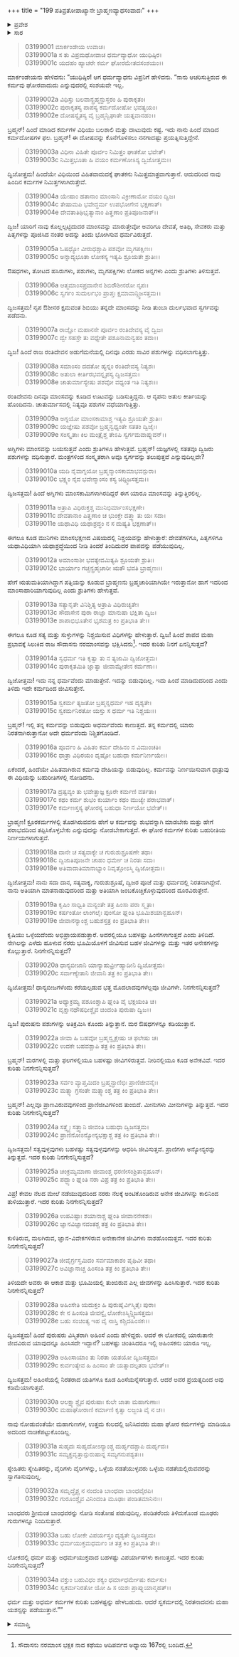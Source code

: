 +++
title = "199 ಪತಿವ್ರತೋಪಾಖ್ಯಾನೇ ಬ್ರಾಹ್ಮಣವ್ಯಾಧಸಂವಾದಃ"
+++

<details><summary>ಪ್ರವೇಶ</summary>


।।   ಓಂ ಓಂ ನಮೋ ನಾರಾಯಣಾಯ।।   ಶ್ರೀ ವೇದವ್ಯಾಸಾಯ ನಮಃ ।।

ಶ್ರೀ ಕೃಷ್ಣದ್ವೈಪಾಯನ ವೇದವ್ಯಾಸ ವಿರಚಿತ  

**ಶ್ರೀ ಮಹಾಭಾರತ**

**ಆರಣ್ಯಕ ಪರ್ವ**

**ಮಾರ್ಕಂಡೇಯಸಮಸ್ಯಾ ಪರ್ವ**

**ಅಧ್ಯಾಯ 199**

</details>


<details><summary>ಸಾರ</summary>

ಈಗಿನ ವೃತ್ತಿಯನ್ನು ಫಲವನ್ನಾಗಿತ್ತ ಹಿಂದಿನ ಕರ್ಮದೋಷಗಳನ್ನು ಕೊನೆಗೊಳಿಸಲು ಸಾಧ್ಯವಾದ ಪ್ರಯತ್ನವನ್ನು ಮಾಡುತ್ತಿದ್ದಾನೆಂದು ವ್ಯಾಧನು ಹೇಳುವುದು (1-2). ಔಷಧಗಳು, ತೋಟದ ಹಸಿರುಗಳ ಜೊತೆ ಪಶುಗಳು ಮತ್ತು ಮೃಗಪಕ್ಷಿಗಳೂ ಲೋಕದ ಆಹಾರಗಳೆಂದು ಶ್ರುತಿಯು ಹೇಳುತ್ತದೆಯೆಂದೂ; ಶಿಬಿ-ರಂತಿದೇವ ಮೊದಲಾದ ರಾಜರು ಮಾಂಸವನ್ನು ಬಳಸಿದ್ದರೆಂದೂ; ದೇವತೆಗಳಿಗೂ, ಪಿತೃಗಳಿಗೂ ಯಥಾವಿಧಿಯಾಗಿ ಯಥಾಶ್ರದ್ಧೆಯಿಂದ ನೀಡಿ ತಿಂದರೆ ತಿಂದುದರ ಪಾಪವನ್ನು ಪಡೆಯುವುದಿಲ್ಲವೆಂದೂ ವ್ಯಾಧನು ಕೌಶಿಕನಿಗೆ ವಿವರಿಸುವುದು (3-16). ಲೋಕದಲ್ಲಿ ಕಾಣುವ ಬಹಳಷ್ಟು ಧರ್ಮ ಮತ್ತು ಅಧರ್ಮಯುಕ್ತ ವಿಪರ್ಯಾಸಗಳನ್ನು ವರ್ಣಿಸಿ ಸ್ವಕರ್ಮದಲ್ಲಿ ನಿರತನಾದವನು ಯಶಸ್ವಿಯಾಗುತ್ತಾನೆ ಎನ್ನುವುದು (17-34).

</details>


> 03199001 ಮಾರ್ಕಂಡೇಯ ಉವಾಚ।  
03199001a ಸ ತು ವಿಪ್ರಮಥೋವಾಚ ಧರ್ಮವ್ಯಾಧೋ ಯುಧಿಷ್ಠಿರ।  
03199001c ಯದಹಂ ಹ್ಯಾಚರೇ ಕರ್ಮ ಘೋರಮೇತದಸಂಶಯಂ।।

ಮಾರ್ಕಂಡೇಯನು ಹೇಳಿದನು: “ಯುಧಿಷ್ಠಿರ! ಆಗ ಧರ್ಮವ್ಯಾಧನು ವಿಪ್ರನಿಗೆ ಹೇಳಿದನು. “ನಾನು ಆಚರಿಸುತ್ತಿರುವ ಈ ಕರ್ಮವು ಘೋರವಾದುದು ಎನ್ನುವುದರಲ್ಲಿ ಸಂಶಯವೇ ಇಲ್ಲ.

> 03199002a ವಿಧಿಸ್ತು ಬಲವಾನ್ಬ್ರಹ್ಮನ್ದುಸ್ತರಂ ಹಿ ಪುರಾಕೃತಂ।  
03199002c ಪುರಾಕೃತಸ್ಯ ಪಾಪಸ್ಯ ಕರ್ಮದೋಷೋ ಭವತ್ಯಯಂ।  
03199002e ದೋಷಸ್ಯೈತಸ್ಯ ವೈ ಬ್ರಹ್ಮನ್ವಿಘಾತೇ ಯತ್ನವಾನಹಂ।।

ಬ್ರಹ್ಮನ್! ಹಿಂದೆ ಮಾಡಿದ ಕರ್ಮಗಳ ವಿಧಿಯು ಬಲಶಾಲಿ ಮತ್ತು ದಾಟುವುದು ಕಷ್ಟ. ಇದು ನಾನು ಹಿಂದೆ ಮಾಡಿದ ಕರ್ಮದೋಷಗಳ ಫಲ. ಬ್ರಹ್ಮನ್! ಈ ದೋಷವನ್ನು ಕೊನೆಗೊಳಿಸಲು ನನಗಾದಷ್ಟು ಪ್ರಯತ್ನಿಸುತ್ತಿದ್ದೇನೆ.

> 03199003a ವಿಧಿನಾ ವಿಹಿತೇ ಪೂರ್ವಂ ನಿಮಿತ್ತಂ ಘಾತಕೋ ಭವೇತ್।  
03199003c ನಿಮಿತ್ತಭೂತಾ ಹಿ ವಯಂ ಕರ್ಮಣೋಽಸ್ಯ ದ್ವಿಜೋತ್ತಮ।।

ದ್ವಿಜೋತ್ತಮ! ಹಿಂದೆಯೇ ವಿಧಿಯಿಂದ ವಿಹಿತವಾದುದಕ್ಕೆ ಘಾತಕನು ನಿಮಿತ್ತಮಾತ್ರವಾಗುತ್ತಾನೆ. ಆದುದರಿಂದ ನಾವು ಹಿಂದಿನ ಕರ್ಮಗಳ ನಿಮಿತ್ತಗಳಾಗಿರುತ್ತೇವೆ.

> 03199004a ಯೇಷಾಂ ಹತಾನಾಂ ಮಾಂಸಾನಿ ವಿಕ್ರೀಣಾಮೋ ವಯಂ ದ್ವಿಜ।  
03199004c ತೇಷಾಮಪಿ ಭವೇದ್ಧರ್ಮ ಉಪಭೋಗೇನ ಭಕ್ಷಣಾತ್।   
03199004e ದೇವತಾತಿಥಿಭೃತ್ಯಾನಾಂ ಪಿತೄಣಾಂ ಪ್ರತಿಪೂಜನಾತ್।।

ದ್ವಿಜ! ಯಾರಿಗೆ ನಾವು ಕೊಲ್ಲಲ್ಪಟ್ಟಿದುದರ ಮಾಂಸವನ್ನು ಮಾರುತ್ತೇವೋ ಅವರಿಗೂ ದೇವತೆ, ಅತಿಥಿ, ಸೇವಕರು ಮತ್ತು ಪಿತೃಗಳನ್ನು ಪೂಜಿಸಿದ ನಂತರ ಅದನ್ನು ತಿಂದು ಭೋಗಿಸುವ ಧರ್ಮವಿರುತ್ತದೆ.

> 03199005a ಓಷಧ್ಯೋ ವೀರುಧಶ್ಚಾಪಿ ಪಶವೋ ಮೃಗಪಕ್ಷಿಣಃ।  
03199005c ಅನ್ನಾದ್ಯಭೂತಾ ಲೋಕಸ್ಯ ಇತ್ಯಪಿ ಶ್ರೂಯತೇ ಶ್ರುತಿಃ।।

ಔಷಧಗಳು, ತೋಟದ ಹಸಿರುಗಳು, ಪಶುಗಳು, ಮೃಗಪಕ್ಷಿಗಳು ಲೋಕದ ಅನ್ನಗಳು ಎಂದು ಶ್ರುತಿಗಳು ತಿಳಿಸುತ್ತವೆ.

> 03199006a ಆತ್ಮಮಾಂಸಪ್ರದಾನೇನ ಶಿಬಿರೌಶೀನರೋ ನೃಪಃ।  
03199006c ಸ್ವರ್ಗಂ ಸುದುರ್ಲಭಂ ಪ್ರಾಪ್ತಃ ಕ್ಷಮಾವಾನ್ದ್ವಿಜಸತ್ತಮ।।

ದ್ವಿಜಸತ್ತಮ! ನೃಪ ಔಶೀನರ ಕ್ಷಮವಂತ ಶಿಬಿಯು ತನ್ನದೇ ಮಾಂಸವನ್ನು ನೀಡಿ ತುಂಬಾ ದುರ್ಲಭವಾದ ಸ್ವರ್ಗವನ್ನು ಪಡೆದನು.

> 03199007a ರಾಜ್ಞೋ ಮಹಾನಸೇ ಪೂರ್ವಂ ರಂತಿದೇವಸ್ಯ ವೈ ದ್ವಿಜ।   
03199007c ದ್ವೇ ಸಹಸ್ರೇ ತು ವಧ್ಯೇತೇ ಪಶೂನಾಮನ್ವಹಂ ತದಾ।।

ದ್ವಿಜ! ಹಿಂದೆ ರಾಜ ರಂತಿದೇವನ ಅಡುಗೆಮನೆಯಲ್ಲಿ ದಿನವೂ ಎರಡು ಸಾವಿರ ಪಶುಗಳನ್ನು ವಧಿಸಲಾಗುತ್ತಿತ್ತು.

> 03199008a ಸಮಾಂಸಂ ದದತೋ ಹ್ಯನ್ನಂ ರಂತಿದೇವಸ್ಯ ನಿತ್ಯಶಃ।  
03199008c ಅತುಲಾ ಕೀರ್ತಿರಭವನ್ನೃಪಸ್ಯ ದ್ವಿಜಸತ್ತಮ।  
03199008e ಚಾತುರ್ಮಾಸ್ಯೇಷು ಪಶವೋ ವಧ್ಯಂತ ಇತಿ ನಿತ್ಯಶಃ।।

ರಂತಿದೇವನು ದಿನವೂ ಮಾಂಸವನ್ನು ಕೂಡಿದ ಊಟವನ್ನು ಬಡಿಸುತ್ತಿದ್ದನು. ಆ ನೃಪನು ಅತುಲ ಕೀರ್ತಿಯನ್ನು ಹೊಂದಿದನು. ಚಾತುರ್ಮಾಸದಲ್ಲಿ ನಿತ್ಯವೂ ಪಶುಗಳ ವಧೆಯಾಗುತ್ತಿತ್ತು.

> 03199009a ಅಗ್ನಯೋ ಮಾಂಸಕಾಮಾಶ್ಚ ಇತ್ಯಪಿ ಶ್ರೂಯತೇ ಶ್ರುತಿಃ।  
03199009c ಯಜ್ಞೇಷು ಪಶವೋ ಬ್ರಹ್ಮನ್ವಧ್ಯಂತೇ ಸತತಂ ದ್ವಿಜೈಃ।  
03199009e ಸಂಸ್ಕೃತಾಃ ಕಿಲ ಮಂತ್ರೈಶ್ಚ ತೇಽಪಿ ಸ್ವರ್ಗಮವಾಪ್ನುವನ್।।

ಅಗ್ನಿಗಳು ಮಾಂಸವನ್ನು ಬಯಸುತ್ತವೆ ಎಂದು ಶ್ರುತಿಗಳೂ ಹೇಳುತ್ತವೆ. ಬ್ರಹ್ಮನ್! ಯಜ್ಞಗಳಲ್ಲಿ ಸತತವೂ ದ್ವಿಜರು ಪಶುಗಳನ್ನು ವಧಿಸುತ್ತಾರೆ. ಮಂತ್ರಗಳಿಂದ ಸಂಸ್ಕೃತರಾಗಿ ಅವೂ ಸ್ವರ್ಗವನ್ನು ತಲುಪುತ್ತವೆ ಎನ್ನುವುದಿಲ್ಲವೇ?

> 03199010a ಯದಿ ನೈವಾಗ್ನಯೋ ಬ್ರಹ್ಮನ್ಮಾಂಸಕಾಮಾಭವನ್ಪುರಾ।  
03199010c ಭಕ್ಷ್ಯಂ ನೈವ ಭವೇನ್ಮಾಂಸಂ ಕಸ್ಯ ಚಿದ್ದ್ವಿಜಸತ್ತಮ।।

ದ್ವಿಜಸತ್ತಮ! ಹಿಂದೆ ಅಗ್ನಿಗಳು ಮಾಂಸಕಾಮಿಗಳಾಗಿರದಿದ್ದರೆ ಈಗ ಯಾರೂ ಮಾಂಸವನ್ನು ತಿನ್ನುತ್ತಿರಲಿಲ್ಲ.

> 03199011a ಅತ್ರಾಪಿ ವಿಧಿರುಕ್ತಶ್ಚ ಮುನಿಭಿರ್ಮಾಂಸಭಕ್ಷಣೇ।   
03199011c ದೇವತಾನಾಂ ಪಿತೄಣಾಂ ಚ ಭುಂಕ್ತೇ ದತ್ತ್ವಾ ತು ಯಃ ಸದಾ।  
03199011e ಯಥಾವಿಧಿ ಯಥಾಶ್ರದ್ಧಂ ನ ಸ ದುಷ್ಯತಿ ಭಕ್ಷಣಾತ್।।

ಈಗಲೂ ಕೂಡ ಮುನಿಗಳು ಮಾಂಸಭಕ್ಷಣದ ವಿಷಯದಲ್ಲಿ ನಿಶ್ಚಯವನ್ನು ಹೇಳುತ್ತಾರೆ: ದೇವತೆಗಳಿಗೂ, ಪಿತೃಗಳಿಗೂ ಯಥಾವಿಧಿಯಾಗಿ ಯಥಾಶ್ರದ್ಧೆಯಿಂದ ನೀಡಿ ತಿಂದರೆ ತಿಂದಿದುದರ ಪಾಪವನ್ನು ಪಡೆಯುವುದಿಲ್ಲ.

> 03199012a ಅಮಾಂಸಾಶೀ ಭವತ್ಯೇವಮಿತ್ಯಪಿ ಶ್ರೂಯತೇ ಶ್ರುತಿಃ।  
03199012c ಭಾರ್ಯಾಂ ಗಚ್ಚನ್ಬ್ರಹ್ಮಚಾರೀ ಋತೌ ಭವತಿ ಬ್ರಾಹ್ಮಣಃ।।

ಹೇಗೆ ಋತುಮತಿಯಾಗಿದ್ದಾಗ ಪತ್ನಿಯನ್ನು ಕೂಡುವ ಬ್ರಾಹ್ಮಣನು ಬ್ರಹ್ಮಚಾರಿಯಾಗಿಯೇ ಇರುತ್ತಾನೋ ಹಾಗೆ ಇದರಿಂದ ಮಾಂಸಾಹಾರಿಯಾಗುವುದಿಲ್ಲ ಎಂದು ಶ್ರುತಿಗಳು ಹೇಳುತ್ತವೆ.

> 03199013a ಸತ್ಯಾನೃತೇ ವಿನಿಶ್ಚಿತ್ಯ ಅತ್ರಾಪಿ ವಿಧಿರುಚ್ಯತೇ।  
03199013c ಸೌದಾಸೇನ ಪುರಾ ರಾಜ್ಞಾ ಮಾನುಷಾ ಭಕ್ಷಿತಾ ದ್ವಿಜ।   
03199013e ಶಾಪಾಭಿಭೂತೇನ ಭೃಶಮತ್ರ ಕಿಂ ಪ್ರತಿಭಾತಿ ತೇ।।

ಈಗಲೂ ಕೂಡ ಸತ್ಯ ಮತ್ತು ಸುಳ್ಳುಗಳನ್ನು ನಿಶ್ಚಯಿಸುವ ವಿಧಿಗಳನ್ನು ಹೇಳುತ್ತಾರೆ. ದ್ವಿಜ! ಹಿಂದೆ ಶಾಪದ ಮಹಾ ಪ್ರಭಾವಕ್ಕೆ ಸಿಲುಕಿದ ರಾಜ ಸೌದಾಸನು ನರಮಾಂಸವನ್ನು ಭಕ್ಷಿಸಿದನು[^1]. ಇದರ ಕುರಿತು ನಿನಗೆ ಏನನ್ನಿಸುತ್ತದೆ?

> 03199014a ಸ್ವಧರ್ಮ ಇತಿ ಕೃತ್ವಾ ತು ನ ತ್ಯಜಾಮಿ ದ್ವಿಜೋತ್ತಮ।  
03199014c ಪುರಾಕೃತಮಿತಿ ಜ್ಞಾತ್ವಾ ಜೀವಾಮ್ಯೇತೇನ ಕರ್ಮಣಾ।।

ದ್ವಿಜೋತ್ತಮ! ಇದು ನನ್ನ ಧರ್ಮವೆಂದು ಮಾಡುತ್ತೇನೆ. ಇದನ್ನು ಬಿಡುವುದಿಲ್ಲ. ಇದು ಹಿಂದೆ ಮಾಡಿದುದರಿಂದ ಎಂದು ತಿಳಿದು ಇದೇ ಕರ್ಮದಿಂದ ಜೀವಿಸುತ್ತೇನೆ.

> 03199015a ಸ್ವಕರ್ಮ ತ್ಯಜತೋ ಬ್ರಹ್ಮನ್ನಧರ್ಮ ಇಹ ದೃಶ್ಯತೇ।  
03199015c ಸ್ವಕರ್ಮನಿರತೋ ಯಸ್ತು ಸ ಧರ್ಮ ಇತಿ ನಿಶ್ಚಯಃ।।

ಬ್ರಹ್ಮನ್! ಇಲ್ಲಿ ತನ್ನ ಕರ್ಮವನ್ನು ಬಿಡುವುದು ಅಧರ್ಮವೆಂದು ಕಾಣುತ್ತದೆ. ತನ್ನ ಕರ್ಮದಲ್ಲಿ ಯಾರು ನಿರತನಾಗಿರುತ್ತಾನೋ ಅದೇ ಧರ್ಮವೆಂದು ನಿಶ್ಚಿತಗೊಂಡಿದೆ.

> 03199016a ಪೂರ್ವಂ ಹಿ ವಿಹಿತಂ ಕರ್ಮ ದೇಹಿನಂ ನ ವಿಮುಂಚತಿ।   
03199016c ಧಾತ್ರಾ ವಿಧಿರಯಂ ದೃಷ್ಟೋ ಬಹುಧಾ ಕರ್ಮನಿರ್ಣಯೇ।।

ಏಕೆಂದರೆ, ಹಿಂದೆಯೇ ವಿಹಿತವಾಗಿರುವ ಕರ್ಮವು ದೇಹಿಯನ್ನು ಬಿಡುವುದಿಲ್ಲ. ಕರ್ಮವನ್ನು ನಿರ್ಣಯಿಸುವಾಗ ಧಾತ್ರುವು ಈ ವಿಧಿಯನ್ನು ಬಹುರೀತಿಗಳಲ್ಲಿ ನೋಡಿದನು.

> 03199017a ದ್ರಷ್ಟವ್ಯಂ ತು ಭವೇತ್ಪ್ರಾಜ್ಞ ಕ್ರೂರೇ ಕರ್ಮಣಿ ವರ್ತತಾ।  
03199017c ಕಥಂ ಕರ್ಮ ಶುಭಂ ಕುರ್ಯಾಂ ಕಥಂ ಮುಚ್ಯೇ ಪರಾಭವಾತ್।  
03199017e ಕರ್ಮಣಸ್ತಸ್ಯ ಘೋರಸ್ಯ ಬಹುಧಾ ನಿರ್ಣಯೋ ಭವೇತ್।।

ಬ್ರಾಹ್ಮಣ! ಕ್ರೂರಕರ್ಮಗಳಲ್ಲಿ ತೊಡಗಿರುವವನು ಹೇಗೆ ಆ ಕರ್ಮವನ್ನು ಶುಭವನ್ನಾಗಿ ಮಾಡಬೇಕು ಮತ್ತು ಹೇಗೆ ಪರಾಭವದಿಂದ ತಪ್ಪಿಸಿಕೊಳ್ಳಬೇಕು ಎನ್ನುವುದನ್ನು ನೋಡಬೇಕಾಗುತ್ತದೆ. ಈ ಘೋರ ಕರ್ಮಗಳ ಕುರಿತು ಬಹುರೀತಿಯ ನಿರ್ಣಯಗಳಾಗುತ್ತವೆ.

> 03199018a ದಾನೇ ಚ ಸತ್ಯವಾಕ್ಯೇ ಚ ಗುರುಶುಶ್ರೂಷಣೇ ತಥಾ।  
03199018c ದ್ವಿಜಾತಿಪೂಜನೇ ಚಾಹಂ ಧರ್ಮೇ ಚ ನಿರತಃ ಸದಾ।  
03199018e ಅತಿವಾದಾತಿಮಾನಾಭ್ಯಾಂ ನಿವೃತ್ತೋಽಸ್ಮಿ ದ್ವಿಜೋತ್ತಮ।।

ದ್ವಿಜೋತ್ತಮ! ನಾನು ಸದಾ ದಾನ, ಸತ್ಯವಾಕ್ಯ, ಗುರುಶುಶ್ರೂಷೆ, ದ್ವಿಜರ ಪೂಜೆ ಮತ್ತು ಧರ್ಮದಲ್ಲಿ ನಿರತನಾಗಿದ್ದೇನೆ. ನಾನು ಅತಿಯಾಗಿ ಮಾತನಾಡುವುದರಿಂದ ಮತ್ತು ಅತಿಯಾಗಿ ಜಂಬಕೊಚ್ಚಿಕೊಳ್ಳುವುದರಿಂದ ದೂರವಿರುತ್ತೇನೆ.

> 03199019a ಕೃಷಿಂ ಸಾಧ್ವಿತಿ ಮನ್ಯಂತೇ ತತ್ರ ಹಿಂಸಾ ಪರಾ ಸ್ಮೃತಾ।  
03199019c ಕರ್ಷಂತೋ ಲಾಂಗಲೈಃ ಪುಂಸೋ ಘ್ನಂತಿ ಭೂಮಿಶಯಾನ್ಬಹೂನ್।  
03199019e ಜೀವಾನನ್ಯಾಂಶ್ಚ ಬಹುಶಸ್ತತ್ರ ಕಿಂ ಪ್ರತಿಭಾತಿ ತೇ।।

ಕೃಷಿಯು ಒಳ್ಳೆಯದೆಂದು ಅಭಿಪ್ರಾಯಪಡುತ್ತಾರೆ. ಅದರಲ್ಲಿಯೂ ಬಹಳಷ್ಟು ಹಿಂಸೆಗಳಾಗುತ್ತದೆ ಎಂದು ತಿಳಿದಿದೆ. ನೇಗಿಲನ್ನು ಎಳೆದು ಹೂಳುವ ನರರು ಭೂಮಿಯೊಳಗೆ ಜೀವಿಸುವ ಬಹಳ ಜೀವಿಗಳನ್ನು ಮತ್ತು ಇತರ ಅನೇಕಗಳನ್ನು ಕೊಲ್ಲುತ್ತಾರೆ. ನಿನಗೇನನ್ನಿಸುತ್ತದೆ?

> 03199020a ಧಾನ್ಯಬೀಜಾನಿ ಯಾನ್ಯಾಹುರ್ವ್ರೀಹ್ಯಾದೀನಿ ದ್ವಿಜೋತ್ತಮ।  
03199020c ಸರ್ವಾಣ್ಯೇತಾನಿ ಜೀವಾನಿ ತತ್ರ ಕಿಂ ಪ್ರತಿಭಾತಿ ತೇ।।

ದ್ವಿಜೋತ್ತಮ! ಧಾನ್ಯಬೀಜಗಳೆಂದು ಕರೆಯಲ್ಪಡುವ ಭತ್ತ ಮೊದಲಾದವುಗಳೆಲ್ಲವೂ ಜೀವಿಗಳೇ. ನಿನಗೇನನ್ನಿಸುತ್ತದೆ?

> 03199021a ಅಧ್ಯಾಕ್ರಮ್ಯ ಪಶೂಂಶ್ಚಾಪಿ ಘ್ನಂತಿ ವೈ ಭಕ್ಷಯಂತಿ ಚ।  
03199021c ವೃಕ್ಷಾನಥೌಷಧೀಶ್ಚೈವ ಚಿಂದಂತಿ ಪುರುಷಾ ದ್ವಿಜ।।

ದ್ವಿಜ! ಪುರುಷನು ಪಶುಗಳನ್ನು ಅತಿಕ್ರಮಿಸಿ ಕೊಂದು ತಿನ್ನುತ್ತಾನೆ. ಮರ ಔಷಧಗಳನ್ನೂ ಕಡಿಯುತ್ತಾನೆ.

> 03199022a ಜೀವಾ ಹಿ ಬಹವೋ ಬ್ರಹ್ಮನ್ವೃಕ್ಷೇಷು ಚ ಫಲೇಷು ಚ।  
03199022c ಉದಕೇ ಬಹವಶ್ಚಾಪಿ ತತ್ರ ಕಿಂ ಪ್ರತಿಭಾತಿ ತೇ।।

ಬ್ರಹ್ಮನ್! ಮರಗಳಲ್ಲಿ ಮತ್ತು ಫಲಗಳಲ್ಲಿಯೂ ಬಹಳಷ್ಟು ಜೀವಿಗಳಿರುತ್ತವೆ. ನೀರಿನಲ್ಲಿಯೂ ಕೂಡ ಅನೇಕವಿವೆ. ಇದರ ಕುರಿತು ನಿನಗೇನನ್ನಿಸುತ್ತದೆ?

> 03199023a ಸರ್ವಂ ವ್ಯಾಪ್ತಮಿದಂ ಬ್ರಹ್ಮನ್ಪ್ರಾಣಿಭಿಃ ಪ್ರಾಣಿಜೀವನೈಃ।  
03199023c ಮತ್ಸ್ಯಾ ಗ್ರಸಂತೇ ಮತ್ಸ್ಯಾಂಶ್ಚ ತತ್ರ ಕಿಂ ಪ್ರತಿಭಾತಿ ತೇ।।

ಬ್ರಹ್ಮನ್! ಎಲ್ಲವೂ ಪ್ರಾಣವಿರುವವುಗಳಿಂದ ಪ್ರಾಣಿಜೀವಿಗಳಿಂದ ತುಂಬಿದೆ. ಮೀನುಗಳು ಮೀನುಗಳನ್ನು ತಿನ್ನುತ್ತವೆ. ಇದರ ಕುರಿತು ನಿನಗೇನನ್ನಿಸುತ್ತದೆ?

> 03199024a ಸತ್ತ್ವೈಃ ಸತ್ತ್ವಾನಿ ಜೀವಂತಿ ಬಹುಧಾ ದ್ವಿಜಸತ್ತಮ।   
03199024c ಪ್ರಾಣಿನೋಽನ್ಯೋನ್ಯಭಕ್ಷಾಶ್ಚ ತತ್ರ ಕಿಂ ಪ್ರತಿಭಾತಿ ತೇ।।

ದ್ವಿಜಸತ್ತಮ! ಸತ್ವವುಳ್ಳವುಗಳು ಬಹಳಷ್ಟು ಸತ್ವವುಳ್ಳವುಗಳನ್ನು ಆಧರಿಸಿ ಜೀವಿಸುತ್ತವೆ. ಪ್ರಾಣಿಗಳು ಅನ್ಯೋನ್ಯರನ್ನು ತಿನ್ನುತ್ತವೆ. ಇದರ ಕುರಿತು ನಿನಗೇನನ್ನಿಸುತ್ತದೆ?

> 03199025a ಚಂಕ್ರಮ್ಯಮಾಣಾ ಜೀವಾಂಶ್ಚ ಧರಣೀಸಂಶ್ರಿತಾನ್ಬಹೂನ್।  
03199025c ಪದ್ಭ್ಯಾಂ ಘ್ನಂತಿ ನರಾ ವಿಪ್ರ ತತ್ರ ಕಿಂ ಪ್ರತಿಭಾತಿ ತೇ।।

ವಿಪ್ರ! ಕೇವಲ ನೆಲದ ಮೇಲೆ ನಡೆಯುವುದರಿಂದ ನರರು ನೆಲಕ್ಕೆ ಅಂಟಿಕೊಂಡಿರುವ ಅನೇಕ ಜೀವಿಗಳನ್ನು ಕಾಲಿನಿಂದ ತುಳಿಯುತ್ತಾರೆ. ಇದರ ಕುರಿತು ನಿನಗೇನನ್ನಿಸುತ್ತದೆ?

> 03199026a ಉಪವಿಷ್ಟಾಃ ಶಯಾನಾಶ್ಚ ಘ್ನಂತಿ ಜೀವಾನನೇಕಶಃ।  
03199026c ಜ್ಞಾನವಿಜ್ಞಾನವಂತಶ್ಚ ತತ್ರ ಕಿಂ ಪ್ರತಿಭಾತಿ ತೇ।।

ಕುಳಿತಿರುವ, ಮಲಗಿರುವ, ಜ್ಞಾನ-ವಿವೇಕಗಳಿರುವ ಅನೇಕಾನೇಕ ಜೀವಿಗಳು ನಾಶಹೊಂದುತ್ತವೆ. ಇದರ ಕುರಿತು ನಿನಗೇನನ್ನಿಸುತ್ತದೆ?

> 03199027a ಜೀವೈರ್ಗ್ರಸ್ತಮಿದಂ ಸರ್ವಮಾಕಾಶಂ ಪೃಥಿವೀ ತಥಾ।  
03199027c ಅವಿಜ್ಞಾನಾಚ್ಚ ಹಿಂಸಂತಿ ತತ್ರ ಕಿಂ ಪ್ರತಿಭಾತಿ ತೇ।।

ತಿಳಿಯದೇ ಅವರು ಈ ಆಕಾಶ ಮತ್ತು ಭೂಮಿಯಲ್ಲಿ ತುಂಬಿರುವ ಎಲ್ಲ ಜೀವಗಳನ್ನು ಹಿಂಸಿಸುತ್ತಾರೆ. ಇದರ ಕುರಿತು ನಿನಗೇನನ್ನಿಸುತ್ತದೆ?

> 03199028a ಅಹಿಂಸೇತಿ ಯದುಕ್ತಂ ಹಿ ಪುರುಷೈರ್ವಿಸ್ಮಿತೈಃ ಪುರಾ।  
03199028c ಕೇ ನ ಹಿಂಸಂತಿ ಜೀವನ್ವೈ ಲೋಕೇಽಸ್ಮಿನ್ದ್ವಿಜಸತ್ತಮ।  
03199028e ಬಹು ಸಂಚಿಂತ್ಯ ಇಹ ವೈ ನಾಸ್ತಿ ಕಶ್ಚಿದಹಿಂಸಕಃ।।

ದ್ವಿಜಸತ್ತಮ! ಹಿಂದೆ ಪುರುಷರು ವಿಸ್ಮಿತರಾಗಿ ಅಹಿಂಸೆ ಎಂದು ಹೇಳಿದ್ದರು. ಆದರೆ ಈ ಲೋಕದಲ್ಲಿ ಯಾರುತಾನೇ ಜೀವವಿರುವ ಯಾವುದನ್ನೂ ಹಿಂಸಿಸದೇ ಇದ್ದಾನೆ? ಬಹಳಷ್ಟು ಚಿಂತಿಸಿದರೂ ಇಲ್ಲಿ ಅಹಿಂಸಕನು ಯಾರೂ ಇಲ್ಲ.

> 03199029a ಅಹಿಂಸಾಯಾಂ ತು ನಿರತಾ ಯತಯೋ ದ್ವಿಜಸತ್ತಮ।   
03199029c ಕುರ್ವಂತ್ಯೇವ ಹಿ ಹಿಂಸಾಂ ತೇ ಯತ್ನಾದಲ್ಪತರಾ ಭವೇತ್।।

ದ್ವಿಜಸತ್ತಮ! ಅಹಿಂಸೆಯಲ್ಲಿ ನಿರತರಾದ ಯತಿಗಳೂ ಕೂಡ ಹಿಂಸೆಯನ್ನೆಸಗುತ್ತಾರೆ. ಆದರೆ ಅವರ ಪ್ರಯತ್ನದಿಂದ ಅವು ಕಡಿಮೆಯಾಗುತ್ತವೆ.

> 03199030a ಆಲಕ್ಷ್ಯಾಶ್ಚೈವ ಪುರುಷಾಃ ಕುಲೇ ಜಾತಾ ಮಹಾಗುಣಾಃ।  
03199030c ಮಹಾಘೋರಾಣಿ ಕರ್ಮಾಣಿ ಕೃತ್ವಾ ಲಜ್ಜಂತಿ ವೈ ನ ಚ।।

ನಾವು ನೋಡುವಂತೆಯೇ ಮಹಾಗುಣಗಳ, ಉತ್ತಮ ಕುಲದಲ್ಲಿ ಜನಿಸಿದವರು ಮಹಾ ಘೋರ ಕರ್ಮಗಳನ್ನು ಮಾಡಿಯೂ ಅದರಿಂದ ನಾಚಿಕೆಪಟ್ಟುಕೊಂಡಿಲ್ಲ.

> 03199031a ಸುಹೃದಃ ಸುಹೃದೋಽನ್ಯಾಂಶ್ಚ ದುರ್ಹೃದಶ್ಚಾಪಿ ದುರ್ಹೃದಃ।  
03199031c ಸಮ್ಯಕ್ಪ್ರವೃತ್ತಾನ್ಪುರುಷಾನ್ನ ಸಮ್ಯಗನುಪಶ್ಯತಃ।।

ಸ್ನೇಹಿತರು ಸ್ನೇಹಿತರನ್ನು, ವೈರಿಗಳು ವೈರಿಗಳನ್ನು, ಒಳ್ಳೆಯ ನಡತೆಯುಳ್ಳವರು ಒಳ್ಳೆಯ ನಡತೆಯಲ್ಲಿರುವವರನ್ನು ಸ್ವಾಗತಿಸುವುದಿಲ್ಲ.

> 03199032a ಸಮೃದ್ಧೈಶ್ಚ ನ ನಂದಂತಿ ಬಾಂಧವಾ ಬಾಂಧವೈರಪಿ।  
03199032c ಗುರೂಂಶ್ಚೈವ ವಿನಿಂದಂತಿ ಮೂಢಾಃ ಪಂಡಿತಮಾನಿನಃ।।

ಬಾಂಧವರು ಶ್ರೀಮಂತ ಬಾಂಧವರನ್ನು ನೋಡಿ ಸಂತೋಷ ಪಡುವುದಿಲ್ಲ. ಪಂಡಿತರೆಂದು ತಿಳಿದುಕೊಂಡ ಮೂಢರು ಗುರುಗಳನ್ನೂ ನಿಂದಿಸುತ್ತಾರೆ.

> 03199033a ಬಹು ಲೋಕೇ ವಿಪರ್ಯಸ್ತಂ ದೃಶ್ಯತೇ ದ್ವಿಜಸತ್ತಮ।  
03199033c ಧರ್ಮಯುಕ್ತಮಧರ್ಮಂ ಚ ತತ್ರ ಕಿಂ ಪ್ರತಿಭಾತಿ ತೇ।।

ಲೋಕದಲ್ಲಿ ಧರ್ಮ ಮತ್ತು ಅಧರ್ಮಯುಕ್ತವಾದ ಬಹಳಷ್ಟು ವಿಪರ್ಯಾಸಗಳು ಕಾಣುತ್ತವೆ. ಇದರ ಕುರಿತು ನಿನಗೇನನ್ನಿಸುತ್ತದೆ?

> 03199034a ವಕ್ತುಂ ಬಹುವಿಧಂ ಶಕ್ಯಂ ಧರ್ಮಾಧರ್ಮೇಷು ಕರ್ಮಸು।  
03199034c ಸ್ವಕರ್ಮನಿರತೋ ಯೋ ಹಿ ಸ ಯಶಃ ಪ್ರಾಪ್ನುಯಾನ್ಮಹತ್।।

ಧರ್ಮ ಮತ್ತು ಅಧರ್ಮ ಕರ್ಮಗಳ ಕುರಿತು ಬಹಳಷ್ಟನ್ನು ಹೇಳಬಹುದು. ಆದರೆ ಸ್ವಕರ್ಮದಲ್ಲಿ ನಿರತನಾದವನು ಮಹಾ ಯಶಸ್ಸನ್ನು ಪಡೆಯುತ್ತಾನೆ.””



<details><summary>ಸಮಾಪ್ತಿ</summary>


ಇತಿ ಶ್ರೀ ಮಹಾಭಾರತೇ ಆರಣ್ಯಕ ಪರ್ವಣಿ ಮಾರ್ಕಂಡೇಯಸಮಸ್ಯಾ ಪರ್ವಣಿ ಪತಿವ್ರತೋಪಾಖ್ಯಾನೇ ಬ್ರಾಹ್ಮಣವ್ಯಾಧಸಂವಾದೇ ಏಕೋನದ್ವಿಶತತಮೋಽಧ್ಯಾಯಃ।  
ಇದು ಮಹಾಭಾರತದ ಆರಣ್ಯಕಪರ್ವದಲ್ಲಿ ಮಾರ್ಕಂಡೇಯಸಮಸ್ಯಾಪರ್ವದಲ್ಲಿ ಪತಿವ್ರತೋಪಾಖ್ಯಾನದಲ್ಲಿ ಬ್ರಾಹ್ಮಣವ್ಯಾಧಸಂವಾದಲ್ಲಿ ನೂರಾತೊಂಭತ್ತೊಂಭತ್ತನೆಯ ಅಧ್ಯಾಯವು.


</details>

[^1]: ಸೌದಾಸನು ನರಮಾಂಸ ಭಕ್ಷಕ ನಾದ ಕಥೆಯು ಆದಿಪರ್ವದ ಅಧ್ಯಾಯ 167ರಲ್ಲಿ ಬಂದಿದೆ.